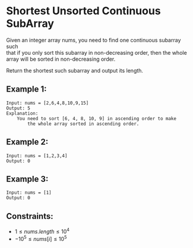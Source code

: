 # Shortest Unsorted Continuous SubArray

Given an integer array nums, you need to find one continuous subarray such  
that if you only sort this subarray in non-decreasing order, then the whole  
array will be sorted in non-decreasing order.

Return the shortest such subarray and output its length.

 

## Example 1:

    Input: nums = [2,6,4,8,10,9,15]
    Output: 5
    Explanation: 
        You need to sort [6, 4, 8, 10, 9] in ascending order to make 
            the whole array sorted in ascending order.

## Example 2:

    Input: nums = [1,2,3,4]
    Output: 0
    
## Example 3:

    Input: nums = [1]
    Output: 0
    
 

## Constraints:

* $1 \le nums.length \le 10^4$
* $-10^5 \le nums[i] \le 10^5$
